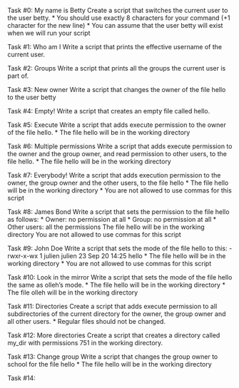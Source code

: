 Task #0: My name is Betty
Create a script that switches the current user to the user betty.
	* You should use exactly 8 characters for your command (+1 character for the new line)
	* You can assume that the user betty will exist when we will run your script

Task #1: Who am I
Write a script that prints the effective username of the current user.

Task #2: Groups
Write a script that prints all the groups the current user is part of.

Task #3: New owner
Write a script that changes the owner of the file hello to the user betty

Task #4: Empty!
Write a script that creates an empty file called hello.

Task #5: Execute
Write a script that adds execute permission to the owner of the file hello.
	* The file hello will be in the working directory

Task #6: Multiple permissions
Write a script that adds execute permission to the owner and the group owner, and read permission to other users, to the file hello.
	* The file hello will be in the working directory

Task #7: Everybody!
Write a script that adds execution permission to the owner, the group owner and the other users, to the file hello
	* The file hello will be in the working directory
	* You are not allowed to use commas for this script

Task #8: James Bond
Write a script that sets the permission to the file hello as follows:
	* Owner: no permission at all
	* Group: no permission at all
	* Other users: all the permissions
	The file hello will be in the working directory You are not allowed to use commas for this script

Task #9: John Doe
Write a script that sets the mode of the file hello to this:
-rwxr-x-wx 1 julien julien 23 Sep 20 14:25 hello
	* The file hello will be in the working directory
	* You are not allowed to use commas for this script

Task #10: Look in the mirror
Write a script that sets the mode of the file hello the same as olleh’s mode.
	* The file hello will be in the working directory
	* The file olleh will be in the working directory

Task #11: Directories
Create a script that adds execute permission to all subdirectories of the current directory for the owner, the group owner and all other users.
	* Regular files should not be changed.

Task #12: More directories
Create a script that creates a directory called my_dir with permissions 751 in the working directory.

Task #13: Change group
Write a script that changes the group owner to school for the file hello
	* The file hello will be in the working directory

Task #14: 
